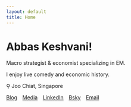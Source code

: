 ```yaml
---
layout: default
title: Home
---
```

# Abbas Keshvani!

Macro strategist & economist specializing in EM.

I enjoy live comedy and economic history.

⚲ Joo Chiat, Singapore

[Blog](https://coolstatsblog.com) [Media](https://baskesh.com/media/) [LinkedIn](https://www.linkedin.com/in/baskesh) [Bsky](https://bsky.app/profile/baskesh.bsky.social) [Email](mailto:abbas.keshvani@gmail.com)